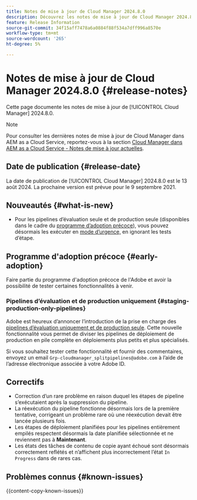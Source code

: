 ```yaml
---
title: Notes de mise à jour de Cloud Manager 2024.8.0
description: Découvrez les notes de mise à jour de Cloud Manager 2024.8.0.
feature: Release Information
source-git-commit: 34f15aff7478a6a0884f88f534a7dff996a8570e
workflow-type: tm+mt
source-wordcount: '265'
ht-degree: 5%

---
```



# Notes de mise à jour de Cloud Manager 2024.8.0 {#release-notes}

Cette page documente les notes de mise à jour de [!UICONTROL Cloud Manager] 2024.8.0.

>[!NOTE]
>
>Pour consulter les dernières notes de mise à jour de Cloud Manager dans AEM as a Cloud Service, reportez-vous à la section [Cloud Manager dans AEM as a Cloud Service - Notes de mise à jour actuelles](https://experienceleague.adobe.com/en/docs/experience-manager-cloud-service/content/release-notes/cloud-manager/current).

## Date de publication {#release-date}

La date de publication de [!UICONTROL Cloud Manager] 2024.8.0 est le 13 août 2024. La prochaine version est prévue pour le 9 septembre 2021.

## Nouveautés {#what-is-new}

* Pour les pipelines d’évaluation seule et de production seule (disponibles dans le cadre du [programme d’adoption précoce](#staging-production-only-pipelines)), vous pouvez désormais les exécuter en [mode d’urgence,](/help/using/stage-prod-only.md#emergency-mode) en ignorant les tests d’étape.

## Programme d&#39;adoption précoce {#early-adoption}

Faire partie du programme d&#39;adoption précoce de l&#39;Adobe et avoir la possibilité de tester certaines fonctionnalités à venir.

### Pipelines d’évaluation et de production uniquement {#staging-production-only-pipelines}

Adobe est heureux d’annoncer l’introduction de la prise en charge des [pipelines d’évaluation uniquement et de production seule](/help/using/stage-prod-only.md). Cette nouvelle fonctionnalité vous permet de diviser les pipelines de déploiement de production en pile complète en déploiements plus petits et plus spécialisés.

Si vous souhaitez tester cette fonctionnalité et fournir des commentaires, envoyez un email `Grp-cloudmanager_splitpipelines@adobe.com` à l’aide de l’adresse électronique associée à votre Adobe ID.

## Correctifs

* Correction d’un rare problème en raison duquel les étapes de pipeline s’exécutaient après la suppression du pipeline.
* La réexécution du pipeline fonctionne désormais lors de la première tentative, corrigeant un problème rare où une réexécution devait être lancée plusieurs fois.
* Les étapes de déploiement planifiées pour les pipelines entièrement empilés respectent désormais la date planifiée sélectionnée et ne reviennent pas à **Maintenant**.
* Les états des tâches de contenu de copie ayant échoué sont désormais correctement reflétés et n’affichent plus incorrectement l’état `In Progress` dans de rares cas.

## Problèmes connus {#known-issues}

{{content-copy-known-issues}}
